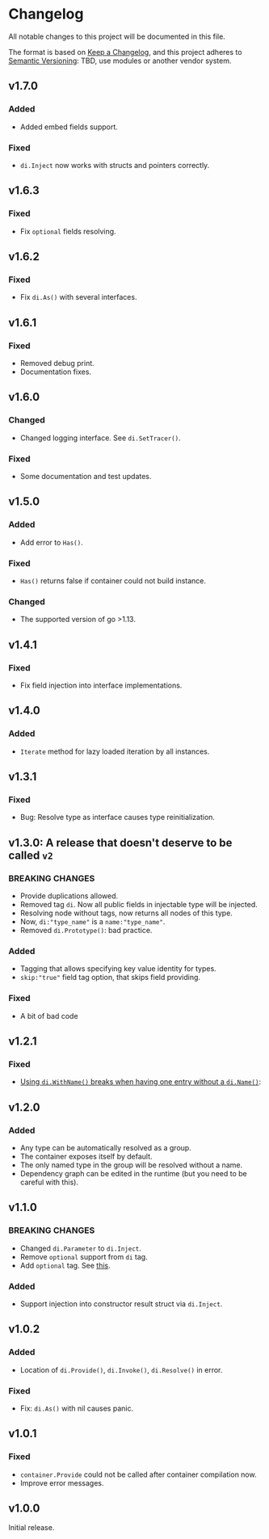 # Changelog

All notable changes to this project will be documented in this file.

The format is based on
[Keep a Changelog](https://keepachangelog.com/en/1.0.0/), and this
project adheres to
[Semantic Versioning](https://semver.org/spec/v2.0.0.html): TBD, use modules or another vendor system.

## v1.7.0

### Added

- Added embed fields support.

### Fixed

- `di.Inject` now works with structs and pointers correctly.

## v1.6.3

### Fixed

- Fix `optional` fields resolving.

## v1.6.2

### Fixed

- Fix `di.As()` with several interfaces.

## v1.6.1

### Fixed

- Removed debug print.
- Documentation fixes.

## v1.6.0

### Changed

- Changed logging interface. See `di.SetTracer()`.

### Fixed

- Some documentation and test updates.

## v1.5.0

### Added

- Add error to `Has()`.

### Fixed

- `Has()` returns false if container could not build instance.

### Changed

- The supported version of go >1.13.

## v1.4.1

### Fixed

- Fix field injection into interface implementations.

## v1.4.0

### Added

- `Iterate` method for lazy loaded iteration by all instances.

## v1.3.1

### Fixed

- Bug: Resolve type as interface causes type reinitialization.

## v1.3.0: A release that doesn't deserve to be called `v2`

### BREAKING CHANGES

- Provide duplications allowed.
- Removed tag `di`. Now all public fields in injectable type will be injected.
- Resolving node without tags, now returns all nodes of this type.
- Now, `di:"type_name"` is a `name:"type_name"`.
- Removed `di.Prototype()`: bad practice.

### Added

- Tagging that allows specifying key value identity for types.
- `skip:"true"` field tag option, that skips field providing.

### Fixed

- A bit of bad code

## v1.2.1

### Fixed

- [Using `di.WithName()` breaks when having one entry without a `di.Name()`](https://github.com/goava/di/issues/16):

## v1.2.0

### Added

- Any type can be automatically resolved as a group.
- The container exposes itself by default.
- The only named type in the group will be resolved without a name.
- Dependency graph can be edited in the runtime (but you need to be
  careful with this).

## v1.1.0

### BREAKING CHANGES

- Changed `di.Parameter` to `di.Inject`.
- Remove `optional` support from `di` tag.
- Add `optional` tag. See
  [this](https://github.com/goava/di#optional-parameters).

### Added

- Support injection into constructor result struct via `di.Inject`.

## v1.0.2

### Added

- Location of `di.Provide()`, `di.Invoke()`, `di.Resolve()` in error.

### Fixed

- Fix: `di.As()` with nil causes panic.

## v1.0.1

### Fixed

- `container.Provide` could not be called after container compilation
  now.
- Improve error messages.


## v1.0.0

Initial release.
